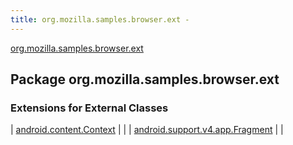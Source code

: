 ```yaml
---
title: org.mozilla.samples.browser.ext - 
---
```


[org.mozilla.samples.browser.ext](./index.html)

## Package org.mozilla.samples.browser.ext

### Extensions for External Classes

| [android.content.Context](android.content.-context/index.html) |  |
| [android.support.v4.app.Fragment](android.support.v4.app.-fragment/index.html) |  |

